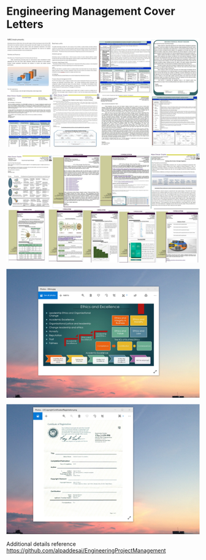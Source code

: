 # Engineering Management Cover Letters

![image](EngMgmtCoverLetter.jpg)

![image](EngMgmtCoverLetter2.jpg)

![image](EthicsandExcellence.png)

![image](USCopyrightCertificate.png)

Additional details reference https://github.com/alpaddesai/EngineeringProjectManagement
